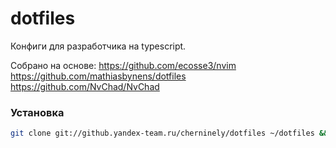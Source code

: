 dotfiles
========

Конфиги для разработчика на typescript.

Собрано на основе:
https://github.com/ecosse3/nvim
https://github.com/mathiasbynens/dotfiles
https://github.com/NvChad/NvChad

### Установка

```bash
git clone git://github.yandex-team.ru/cherninely/dotfiles ~/dotfiles && ~/dotfiles/bootstrap.sh
